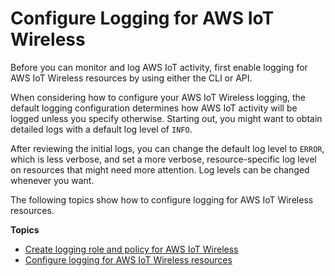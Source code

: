 # Configure Logging for AWS IoT Wireless<a name="connect-iot-lorawan-configure-logging"></a>

Before you can monitor and log AWS IoT activity, first enable logging for AWS IoT Wireless resources by using either the CLI or API\.

When considering how to configure your AWS IoT Wireless logging, the default logging configuration determines how AWS IoT activity will be logged unless you specify otherwise\. Starting out, you might want to obtain detailed logs with a default log level of `INFO`\.

After reviewing the initial logs, you can change the default log level to `ERROR`, which is less verbose, and set a more verbose, resource\-specific log level on resources that might need more attention\. Log levels can be changed whenever you want\.

The following topics show how to configure logging for AWS IoT Wireless resources\.

**Topics**
+ [Create logging role and policy for AWS IoT Wireless](connect-iot-lorawan-create-logging-role-policy.md)
+ [Configure logging for AWS IoT Wireless resources](connect-iot-lorawan-configure-resource-logging.md)